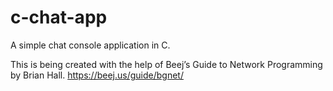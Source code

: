 # c-chat-app
A simple chat console application in C.

This is being created with the help of Beej’s Guide to Network Programming by Brian Hall.
https://beej.us/guide/bgnet/

